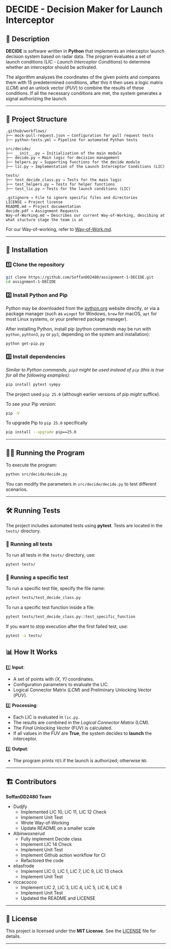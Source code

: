 # DECIDE - Decision Maker for Launch Interceptor

## 📌 Description

**DECIDE** is software written in **Python** that implements an interceptor launch decision system based on radar data.
The program evaluates a set of launch conditions (LIC - *Launch Interceptor Conditions*) to determine whether an interceptor should be activated.

The algorithm analyzes the coordinates of the given points and compares them with 15 predetermined conditions, after this it then uses a logic matrix (*LCM*) and an unlock vector (*PUV*) to combine the results of these conditions. 
If all the necessary conditions are met, the system generates a signal authorizing the launch.

---

## 📂 Project Structure

```
.github/workflows/
├── mock-pull-request.json → Configuration for pull request tests
├── python-tests.yml → Pipeline for automated Python tests

src/decide/
├── __init__.py → Initialization of the main module
├── decide.py → Main logic for decision management
├── helpers.py → Supporting functions for the decide module
├── lic.py → Implementation of the Launch Interceptor Conditions (LIC)

tests/
├── test_decide_class.py → Tests for the main logic
├── test_helpers.py → Tests for helper functions
├── test_lic.py → Tests for the launch conditions (LIC)

.gitignore → File to ignore specific files and directories
LICENSE → Project license
README.md → Project documentation
decide.pdf → Assignment Requests
Way-of-Working.md → Describes our current Way-of-Working, descibing at what stucture stage the team is at

```

For our Way-of-working, refer to [Way-of-Work.md](Way-of-Working).

---

## 🚀 Installation

### 1️⃣ Clone the repository

```bash
git clone https://github.com/SoffanDD2480/assignment-1-DECIDE.git
cd assignment-1-DECIDE
```

### 2️⃣ Install Python and Pip

Python may be downloaded from the [python.org](https://www.python.org/downloads/) website directly, or via a package manager 
(such as `winget` for Windows, `brew` for macOS, `apt` for most Linux systems, or your preferred package manager).

After installing Python, install pip (python commands may be run with `python`, `pyhton3`, `py` or `py3`, 
depending on the system and installation):
```bash
python get-pip.py
```

### 3️⃣ Install dependencies

*Similar to Python commands, `pip3` might be used instead of `pip` (this is true for all the following examples):*
```bash
pip install pytest sympy
```

The project used `pip 25.0` (although earlier versions of pip *might* suffice).

To see your Pip version:
```bash
pip -V
```

To upgrade Pip to `pip 25.0` specifically
```bash
pip install --upgrade pip==25.0
```

---

## 🏃‍♂️ Running the Program

To execute the program:

```bash
python src/decide/decide.py
```

You can modify the parameters in `src/decide/decide.py` to test different scenarios.

---

## 🛠 Running Tests

The project includes automated tests using **pytest**. Tests are located in the `tests/` directory.

### 🔹 Running all tests
To run all tests in the `tests/` directory, use:

```bash
pytest tests/
```

### 🔹 Running a specific test
To run a specific test file, specify the file name:

```bash
pytest tests/test_decide_class.py
```

To run a specific test function inside a file:

```bash
pytest tests/test_decide_class.py::test_specific_function
```

If you want to stop execution after the first failed test, use:

```bash
pytest -x tests/
```

## 📊 How It Works

1️⃣ **Input**:  
   - A set of points with *(X, Y)* coordinates.  
   - Configuration parameters to evaluate the LIC.  
   - Logical Connector Matrix (*LCM*) and Preliminary Unlocking Vector (*PUV*).  

2️⃣ **Processing**:  
   - Each LIC is evaluated in `lic.py`.  
   - The results are combined in the *Logical Connector Matrix* (LCM).  
   - The *Final Unlocking Vector* (FUV) is calculated.  
   - If all values in the FUV are **True**, the system decides to **launch** the interceptor.  

3️⃣ **Output**:  
   - The program prints `YES` if the launch is authorized; otherwise `NO`.  

---

## 🏗 Contributors

**SoffanDD2480 Team**
- Dudjfy
    - Implemented LIC 10, LIC 11, LIC 12 Check
    - Implement Unit Test
    - Wrote Way-of-Working
    - Update README on a smaller scale
- Albinwoxnerud
    - Fully implement Decide class
    - Implement LIC 14 Check
    - Implement Unit Test
    - Implement Github action workflow for CI
    - Refactored the code
- eliasfrode
    - Implement LIC 0, LIC 1, LIC 7, LIC 9, LIC 13 check
    - Implement Unit Test 
- riccacocco
    - Implement LIC 2, LIC 3, LIC 4, LIC 5, LIC 6, LIC 8
    - Implement Unit Test
    - Updated the README and LICENSE

---

## 📜 License

This project is licensed under the **MIT License**. See the [LICENSE](LICENSE) file for details.

---
